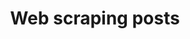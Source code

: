 ---
title: Web scraping posts
permalink: /web-scrapping/
description: Web scraping is about collecting data from the web and using it for some business process. It is a way of collecting structured data from various parts, filtering some of it and using it for further processing.
category_name: web-scraping
layout: category
---